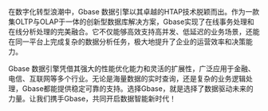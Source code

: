 在数字化转型浪潮中，Gbase 数据引擎以其卓越的HTAP技术脱颖而出。作为一款集OLTP与OLAP于一体的创新型数据库解决方案，Gbase实现了在线事务处理和在线分析处理的完美融合。它不仅能够高效支持高并发、低延迟的业务场景，还能在同一平台上完成复杂的数据分析任务，极大地提升了企业的运营效率和决策能力。

Gbase 数据引擎凭借其强大的性能优化能力和灵活的扩展性，广泛应用于金融、电信、互联网等多个行业。无论是海量数据的实时查询，还是复杂的业务逻辑处理，Gbase都能提供稳定可靠的支持。选择Gbase，就是选择了数据驱动未来的力量。让我们携手Gbase，共同开启数据智能新时代！